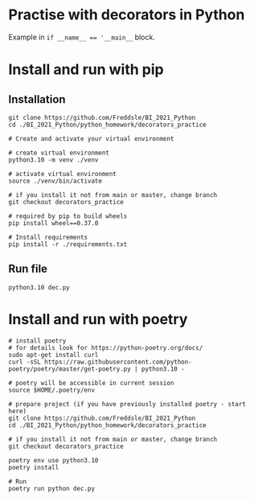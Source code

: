 # Practise with decorators in Python

Example in `if __name__ == '__main__` block.

# Install and run with pip
## Installation

```console
git clone https://github.com/Freddsle/BI_2021_Python
cd ./BI_2021_Python/python_homework/decorators_practice

# Create and activate your virtual environment

# create virtual environment
python3.10 -m venv ./venv

# activate virtual environment
source ./venv/bin/activate

# if you install it not from main or master, change branch
git checkout decorators_practice

# required by pip to build wheels
pip install wheel==0.37.0 

# Install requirements
pip install -r ./requirements.txt
```

## Run file
```console
python3.10 dec.py
```

# Install and run with poetry
```console
# install poetry
# for details look for https://python-poetry.org/docs/
sudo apt-get install curl
curl -sSL https://raw.githubusercontent.com/python-poetry/poetry/master/get-poetry.py | python3.10 -

# poetry will be accessible in current session
source $HOME/.poetry/env

# prepare project (if you have previously installed poetry - start here)
git clone https://github.com/Freddsle/BI_2021_Python
cd ./BI_2021_Python/python_homework/decorators_practice

# if you install it not from main or master, change branch
git checkout decorators_practice

poetry env use python3.10
poetry install

# Run
poetry run python dec.py
```